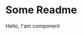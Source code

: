 <!--
/*
 * Author:  Fedor Nikonov (fritylo)
 * Date:    03.05.2022 18:58:54
 * Company: frity corp.
 */
-->

# Some Readme
Hello, I'am component